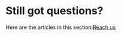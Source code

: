 # Still got questions?

Here are the articles in this section:[Reach us](https://external.digit.org/still-got-questions/reach-us)

